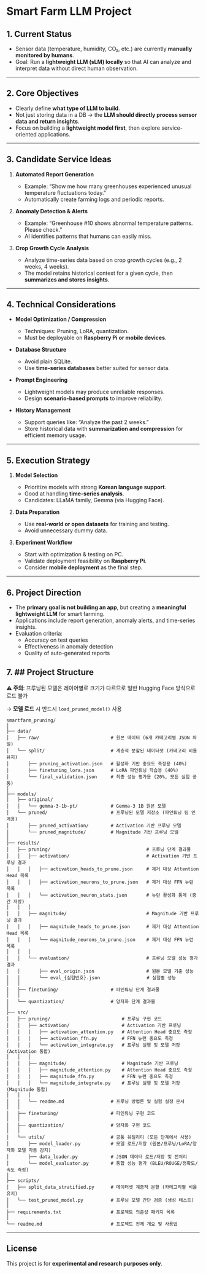 # Smart Farm LLM Project

## 1. Current Status

- Sensor data (temperature, humidity, CO₂, etc.) are currently **manually monitored by humans**.  
- Goal: Run a **lightweight LLM (sLM) locally** so that AI can analyze and interpret data without direct human observation.  

---

## 2. Core Objectives

- Clearly define **what type of LLM to build**.  
- Not just storing data in a DB → the **LLM should directly process sensor data and return insights**.  
- Focus on building a **lightweight model first**, then explore service-oriented applications.  

---

## 3. Candidate Service Ideas

1. **Automated Report Generation**  
   - Example: “Show me how many greenhouses experienced unusual temperature fluctuations today.”  
   - Automatically create farming logs and periodic reports.  

2. **Anomaly Detection & Alerts**  
   - Example: “Greenhouse #10 shows abnormal temperature patterns. Please check.”  
   - AI identifies patterns that humans can easily miss.  

3. **Crop Growth Cycle Analysis**  
   - Analyze time-series data based on crop growth cycles (e.g., 2 weeks, 4 weeks).  
   - The model retains historical context for a given cycle, then **summarizes and stores insights**.  

---

## 4. Technical Considerations

- **Model Optimization / Compression**  
  - Techniques: Pruning, LoRA, quantization.  
  - Must be deployable on **Raspberry Pi or mobile devices**.  

- **Database Structure**  
  - Avoid plain SQLite.  
  - Use **time-series databases** better suited for sensor data.  

- **Prompt Engineering**  
  - Lightweight models may produce unreliable responses.  
  - Design **scenario-based prompts** to improve reliability.  

- **History Management**  
  - Support queries like: “Analyze the past 2 weeks.”  
  - Store historical data with **summarization and compression** for efficient memory usage.  

---

## 5. Execution Strategy

1. **Model Selection**  
   - Prioritize models with strong **Korean language support**.  
   - Good at handling **time-series analysis**.  
   - Candidates: LLaMA family, Gemma (via Hugging Face).  

2. **Data Preparation**  
   - Use **real-world or open datasets** for training and testing.  
   - Avoid unnecessary dummy data.  

3. **Experiment Workflow**  
   - Start with optimization & testing on PC.  
   - Validate deployment feasibility on **Raspberry Pi**.  
   - Consider **mobile deployment** as the final step.  

---

## 6. Project Direction

- The **primary goal is not building an app**, but creating a **meaningful lightweight LLM** for smart farming.  
- Applications include report generation, anomaly alerts, and time-series insights.  
- Evaluation criteria:  
  - Accuracy on test queries  
  - Effectiveness in anomaly detection  
  - Quality of auto-generated reports
 

## 7. ## Project Structure

**⚠️ 주의**: 프루닝된 모델은 레이어별로 크기가 다르므로 일반 Hugging Face 방식으로 로드 불가

→ **모델 로드** 시 반드시 `load_pruned_model()` 사용

```
smartfarm_pruning/
│
├── data/
│   ├── raw/                          # 원본 데이터 (6개 카테고리별 JSON 파일)
│   └── split/                        # 계층적 분할된 데이터셋 (카테고리 비율 유지)
│       ├── pruning_activation.json   # 활성화 기반 중요도 측정용 (40%)
│       ├── finetuning_lora.json      # LoRA 파인튜닝 학습용 (40%)
│       └── final_validation.json     # 최종 성능 평가용 (20%, 모든 실험 공통)
│
├── models/
│   ├── original/
│   │   └── gemma-3-1b-pt/            # Gemma-3 1B 원본 모델 
│   └── pruned/                       # 프루닝된 모델 저장소 (파인튜닝 팀 인계용)
│       ├── pruned_activation/        # Activation 기반 프루닝 모델
│       └── pruned_magnitude/         # Magnitude 기반 프루닝 모델
│
├── results/
│   ├── pruning/                                   # 프루닝 단계 결과물
│   │   ├── activation/                            # Activation 기반 프루닝 결과
│   │   │   ├── activation_heads_to_prune.json     # 제거 대상 Attention Head 목록
│   │   │   ├── activation_neurons_to_prune.json   # 제거 대상 FFN 뉴런 목록
│   │   │   └── activation_neuron_stats.json       # 뉴런 활성화 통계 (중간 저장)
│   │   │
│   │   ├── magnitude/                             # Magnitude 기반 프루닝 결과
│   │   │   ├── magnitude_heads_to_prune.json      # 제거 대상 Attention Head 목록
│   │   │   └── magnitude_neurons_to_prune.json    # 제거 대상 FFN 뉴런 목록
│   │   │
│   │   └── evaluation/                            # 프루닝 모델 성능 평가 결과
│   │       ├── eval_origin.json                   # 원본 모델 기준 성능
│   │       └── eval_{실험번호}.json                 # 실험별 성능
│   │
│   ├── finetuning/                   # 파인튜닝 단계 결과물 
│   │
│   └── quantization/                 # 양자화 단계 결과물 
│
├── src/
│   ├── pruning/                          # 프루닝 구현 코드
│   │   ├── activation/                   # Activation 기반 프루닝
│   │   │   ├── activation_attention.py   # Attention Head 중요도 측정 
│   │   │   ├── activation_ffn.py         # FFN 뉴런 중요도 측정 
│   │   │   └── activation_integrate.py   # 프루닝 실행 및 모델 저장 (Activation 통합)
│   │   │
│   │   ├── magnitude/                    # Magnitude 기반 프루닝
│   │   │   ├── magnitude_attention.py    # Attention Head 중요도 측정 
│   │   │   ├── magnitude_ffn.py          # FFN 뉴런 중요도 측정 
│   │   │   └── magnitude_integrate.py    # 프루닝 실행 및 모델 저장 (Magnitude 통합)
│   │   │
│   │   └── readme.md                 # 프루닝 방법론 및 실험 설정 문서
│   │ 
│   ├── finetuning/                   # 파인튜닝 구현 코드
│   │
│   ├── quantization/                 # 양자화 구현 코드 
│   │
│   └── utils/                        # 공통 유틸리티 (모든 단계에서 사용)
│       ├── model_loader.py           # 모델 로드/저장 (원본/프루닝/LoRA/양자화 모델 자동 감지)
│       ├── data_loader.py            # JSON 데이터 로드/저장 및 전처리
│       └── model_evaluator.py        # 통합 성능 평가 (BLEU/ROUGE/정확도/속도 측정)
│
├── scripts/
│   ├── split_data_stratified.py      # 데이터셋 계층적 분할 (카테고리별 비율 유지)
│   └── test_pruned_model.py          # 프루닝 모델 간단 검증 (생성 테스트)
│
├── requirements.txt                  # 프로젝트 의존성 패키지 목록
│
└── readme.md                         # 프로젝트 전체 개요 및 사용법

```


---

## License

This project is for **experimental and research purposes only**.  
